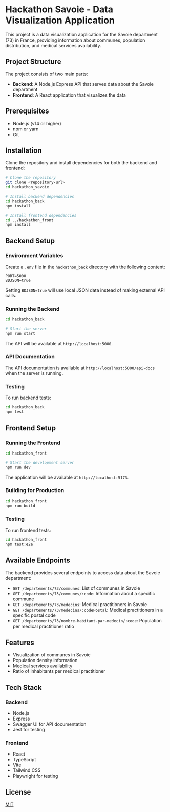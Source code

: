 # Hackathon Savoie - Data Visualization Application

This project is a data visualization application for the Savoie department (73) in France, providing information about communes, population distribution, and medical services availability.

## Project Structure

The project consists of two main parts:

- **Backend**: A Node.js Express API that serves data about the Savoie department
- **Frontend**: A React application that visualizes the data

## Prerequisites

- Node.js (v14 or higher)
- npm or yarn
- Git

## Installation

Clone the repository and install dependencies for both the backend and frontend:

```bash
# Clone the repository
git clone <repository-url>
cd hackathon_savoie

# Install backend dependencies
cd hackathon_back
npm install

# Install frontend dependencies
cd ../hackathon_front
npm install
```

## Backend Setup

### Environment Variables

Create a `.env` file in the `hackathon_back` directory with the following content:

```
PORT=5000
BDJSON=true
```

Setting `BDJSON=true` will use local JSON data instead of making external API calls.

### Running the Backend

```bash
cd hackathon_back

# Start the server
npm run start
```

The API will be available at `http://localhost:5000`.

### API Documentation

The API documentation is available at `http://localhost:5000/api-docs` when the server is running.

### Testing

To run backend tests:

```bash
cd hackathon_back
npm test
```

## Frontend Setup

### Running the Frontend

```bash
cd hackathon_front

# Start the development server
npm run dev
```

The application will be available at `http://localhost:5173`.

### Building for Production

```bash
cd hackathon_front
npm run build
```

### Testing

To run frontend tests:

```bash
cd hackathon_front
npm test:e2e
```

## Available Endpoints

The backend provides several endpoints to access data about the Savoie department:

- `GET /departements/73/communes`: List of communes in Savoie
- `GET /departements/73/communes/:code`: Information about a specific commune
- `GET /departements/73/medecins`: Medical practitioners in Savoie
- `GET /departements/73/medecins/:codePostal`: Medical practitioners in a specific postal code
- `GET /departements/73/nombre-habitant-par-medecin/:code`: Population per medical practitioner ratio

## Features

- Visualization of communes in Savoie
- Population density information
- Medical services availability
- Ratio of inhabitants per medical practitioner

## Tech Stack

### Backend

- Node.js
- Express
- Swagger UI for API documentation
- Jest for testing

### Frontend

- React
- TypeScript
- Vite
- Tailwind CSS
- Playwright for testing

## License

[MIT](LICENSE)
